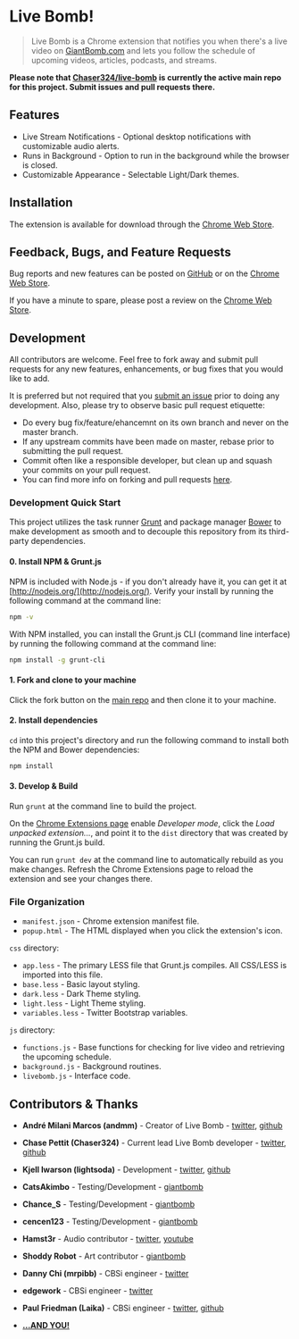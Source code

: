 # Live Bomb!
> Live Bomb is a Chrome extension that notifies you when there's a live video on [GiantBomb.com](http://www.giantbomb.com) and lets you follow the schedule of upcoming videos, articles, podcasts, and streams.

**Please note that [Chaser324/live-bomb][mainrepo] is currently the active main repo for this project. Submit issues and pull requests there.**

## Features
* Live Stream Notifications - Optional desktop notifications with customizable audio alerts.
* Runs in Background - Option to run in the background while the browser is closed.
* Customizable Appearance - Selectable Light/Dark themes.

## Installation

The extension is available for download through the [Chrome Web Store][webstore].

## Feedback, Bugs, and Feature Requests

Bug reports and new features can be posted on [GitHub][issues] or on the [Chrome Web Store][webstoresupport].

If you have a minute to spare, please post a review on the [Chrome Web Store][webstore].

## Development

All contributors are welcome. Feel free to fork away and submit pull requests for any new features, enhancements, or bug fixes that you would like to add.

It is preferred but not required that you [submit an issue][issues] prior to doing any development. Also, please try to observe basic pull request etiquette:

* Do every bug fix/feature/ehancemnt on its own branch and never on the master branch.
* If any upstream commits have been made on master, rebase prior to submitting the pull request.
* Commit often like a responsible developer, but clean up and squash your commits on your pull request.
* You can find more info on forking and pull requests [here](https://gist.github.com/Chaser324/ce0505fbed06b947d962).

### Development Quick Start

This project utilizes the task runner [Grunt](http://gruntjs.com/) and package manager [Bower](http://bower.io/) to make development as smooth and to decouple this repository from its third-party dependencies.

#### 0. Install NPM & Grunt.js
NPM is included with Node.js - if you don't already have it, you can get it at [http://nodejs.org/](http://nodejs.org/). Verify your install by running the following command at the command line:

````bash
npm -v
````

With NPM installed, you can install the Grunt.js CLI (command line interface) by running the following command at the command line:

````bash
npm install -g grunt-cli
````

#### 1. Fork and clone to your machine
Click the fork button on the [main repo][mainrepo] and then clone it to your machine.

#### 2. Install dependencies
`cd` into this project's directory and run the following command to install both the NPM and Bower dependencies:

````bash
npm install
````

#### 3. Develop & Build
Run `grunt` at the command line to build the project.

On the [Chrome Extensions page](chrome://extensions/) enable *Developer mode*, click the *Load unpacked extension...*, and point it to the `dist` directory that was created by running the Grunt.js build.

You can run `grunt dev` at the command line to automatically rebuild as you make changes. Refresh the Chrome Extensions page to reload the extension and see your changes there.

### File Organization

* `manifest.json` - Chrome extension manifest file.
* `popup.html` - The HTML displayed when you click the extension's icon.

`css` directory:

* `app.less` - The primary LESS file that Grunt.js compiles. All CSS/LESS is imported into this file.
* `base.less` - Basic layout styling.
* `dark.less` - Dark Theme styling.
* `light.less` - Light Theme styling.
* `variables.less` - Twitter Bootstrap variables.

`js` directory:

* `functions.js` - Base functions for checking for live video and retrieving the upcoming schedule.
* `background.js` - Background routines.
* `livebomb.js` - Interface code.

## Contributors & Thanks

* **André Milani Marcos (andmm)** - Creator of Live Bomb - [twitter](https://twitter.com/andrem_m), [github](https://github.com/andmm)
* **Chase Pettit (Chaser324)** - Current lead Live Bomb developer - [twitter](https://twitter.com/chasepettit), [github](https://github.com/Chaser324)

* **Kjell Iwarson (lightsoda)** - Development - [twitter](https://twitter.com/lightsoda), [github](https://github.com/lightsoda)

* **CatsAkimbo** - Testing/Development - [giantbomb](http://www.giantbomb.com/profile/catsakimbo/)
* **Chance_S** - Testing/Development - [giantbomb](http://www.giantbomb.com/profile/chance_s/)
* **cencen123** - Testing/Development - [giantbomb](http://www.giantbomb.com/profile/cencen123/)

* **Hamst3r** - Audio contributor - [twitter](https://twitter.com/hamst3r), [youtube](https://www.youtube.com/hamsteralliance)
* **Shoddy Robot** - Art contributor - [giantbomb](http://www.giantbomb.com/profile/shoddyrobot/)

* **Danny Chi (mrpibb)** - CBSi engineer - [twitter](https://twitter.com/dannichi)
* **edgework** - CBSi engineer - [twitter](https://twitter.com/edgework_gb)
* **Paul Friedman (Laika)** - CBSi engineer - [twitter](https://twitter.com/paulfri), [github](https://github.com/paulfri)

* **[...AND YOU!](http://www.giantbomb.com/thanks-for-playing/3015-4614/)**





[mainrepo]: https://github.com/Chaser324/live-bomb
[webstore]: https://chrome.google.com/webstore/detail/live-bomb/foadpaalpoealldkplclbhbebjmpaild
[issues]: https://github.com/Chaser324/live-bomb/issues
[webstoresupport]: https://chrome.google.com/webstore/support/foadpaalpoealldkplclbhbebjmpaild?hl=en&gl=US
